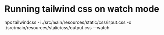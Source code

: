 # Running tailwind css on watch mode

npx tailwindcss -i ./src/main/resources/static/css/input.css -o ./src/main/resources/static/css/output.css --watch
